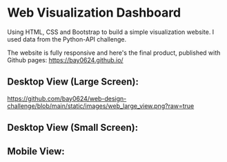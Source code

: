 # Web Visualization Dashboard
Using HTML, CSS and Bootstrap to build a simple visualization website. I used data from the Python-API challenge.

The website is fully responsive and here's the final product, published with Github pages: https://bay0624.github.io/

## Desktop View (Large Screen):
https://github.com/bay0624/web-design-challenge/blob/main/static/images/web_large_view.png?raw=true
## Desktop View (Small Screen):

## Mobile View:

